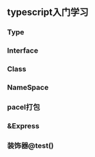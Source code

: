 ## typescript入门学习

### Type

### Interface

### Class

### NameSpace

### pacel打包

### &Express

### 装饰器@test()
